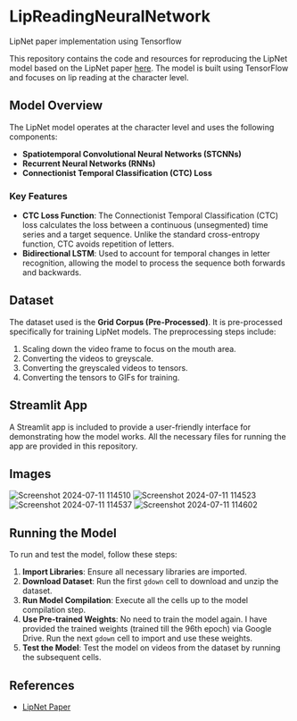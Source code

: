 # LipReadingNeuralNetwork
LipNet paper implementation using Tensorflow

This repository contains the code and resources for reproducing the LipNet model based on the LipNet paper [here](https://arxiv.org/pdf/1611.01599). The model is built using TensorFlow and focuses on lip reading at the character level.

## Model Overview

The LipNet model operates at the character level and uses the following components:

- **Spatiotemporal Convolutional Neural Networks (STCNNs)**
- **Recurrent Neural Networks (RNNs)**
- **Connectionist Temporal Classification (CTC) Loss**

### Key Features

- **CTC Loss Function**: The Connectionist Temporal Classification (CTC) loss calculates the loss between a continuous (unsegmented) time series and a target sequence. Unlike the standard cross-entropy function, CTC avoids repetition of letters.
- **Bidirectional LSTM**: Used to account for temporal changes in letter recognition, allowing the model to process the sequence both forwards and backwards.

## Dataset

The dataset used is the **Grid Corpus (Pre-Processed)**. It is pre-processed specifically for training LipNet models. The preprocessing steps include:

1. Scaling down the video frame to focus on the mouth area.
2. Converting the videos to greyscale.
3. Converting the greyscaled videos to tensors.
4. Converting the tensors to GIFs for training.

## Streamlit App

A Streamlit app is included to provide a user-friendly interface for demonstrating how the model works. All the necessary files for running the app are provided in this repository.

## Images

![Screenshot 2024-07-11 114510](https://github.com/aaranayaadi/LipReadingNeuralNetwork/assets/37096846/bb21ba1a-84db-45cd-969e-c396a924e675)
![Screenshot 2024-07-11 114523](https://github.com/aaranayaadi/LipReadingNeuralNetwork/assets/37096846/9ab63645-3fc8-42cd-a68b-d24531f1f79e)
![Screenshot 2024-07-11 114537](https://github.com/aaranayaadi/LipReadingNeuralNetwork/assets/37096846/156c80c4-660a-4717-8c85-1f141a5734bc)
![Screenshot 2024-07-11 114602](https://github.com/aaranayaadi/LipReadingNeuralNetwork/assets/37096846/f4fc6900-081a-4f5d-98a4-fed3a7c3d83e)


## Running the Model

To run and test the model, follow these steps:

1. **Import Libraries**: Ensure all necessary libraries are imported.
2. **Download Dataset**: Run the first `gdown` cell to download and unzip the dataset.
3. **Run Model Compilation**: Execute all the cells up to the model compilation step.
4. **Use Pre-trained Weights**: No need to train the model again. I have provided the trained weights (trained till the 96th epoch) via Google Drive. Run the next `gdown` cell to import and use these weights.
5. **Test the Model**: Test the model on videos from the dataset by running the subsequent cells.

## References
- [LipNet Paper](https://arxiv.org/pdf/1611.01599)


